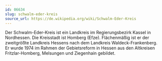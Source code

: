 ```yaml
---
id: 06634
slug: schwalm-eder-kreis
source_url: https://de.wikipedia.org/wiki/Schwalm-Eder-Kreis
---
```


Der Schwalm-Eder-Kreis ist ein Landkreis im Regierungsbezirk Kassel in Nordhessen. Die Kreisstadt ist Homberg (Efze). Flächenmäßig ist er der zweitgrößte Landkreis Hessens nach dem Landkreis Waldeck-Frankenberg. Er wurde 1974 im Rahmen der Gebietsreform in Hessen aus den Altkreisen Fritzlar-Homberg, Melsungen und Ziegenhain gebildet.

